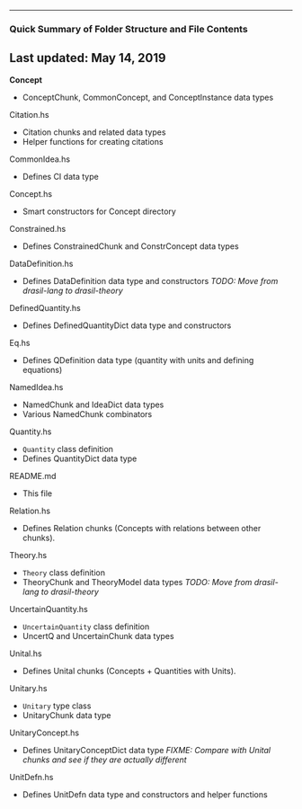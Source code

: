 ----------------------------------------------------------
### Quick Summary of Folder Structure and File Contents
Last updated: May 14, 2019
----------------------------------------------------------

**Concept**
  - ConceptChunk, CommonConcept, and ConceptInstance data types

Citation.hs
  - Citation chunks and related data types
  - Helper functions for creating citations

CommonIdea.hs
  - Defines CI data type

Concept.hs
  - Smart constructors for Concept directory

Constrained.hs
  - Defines ConstrainedChunk and ConstrConcept data types

DataDefinition.hs
  - Defines DataDefinition data type and constructors *TODO: Move from drasil-lang to drasil-theory*

DefinedQuantity.hs
  - Defines DefinedQuantityDict data type and constructors

Eq.hs
  - Defines QDefinition data type (quantity with units and defining equations)

NamedIdea.hs
  - NamedChunk and IdeaDict data types
  - Various NamedChunk combinators

Quantity.hs
  - `Quantity` class definition
  - Defines QuantityDict data type

README.md
  - This file

Relation.hs
  - Defines Relation chunks (Concepts with relations between other chunks).

Theory.hs
  - `Theory` class definition
  - TheoryChunk and TheoryModel data types *TODO: Move from drasil-lang to drasil-theory*

UncertainQuantity.hs
  - `UncertainQuantity` class definition
  - UncertQ and UncertainChunk data types

Unital.hs
  - Defines Unital chunks (Concepts + Quantities with Units).

Unitary.hs
  - `Unitary` type class
  - UnitaryChunk data type

UnitaryConcept.hs
  - Defines UnitaryConceptDict data type *FIXME: Compare with Unital chunks and see if
    they are actually different*

UnitDefn.hs
  - Defines UnitDefn data type and constructors and helper functions

